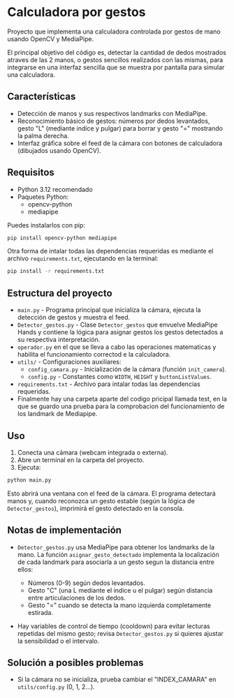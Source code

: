 # Calculadora por gestos

Proyecto que implementa una calculadora controlada por gestos de mano usando OpenCV y MediaPipe.

El principal objetivo del código es, detectar la cantidad de dedos mostrados atraves de las 2 manos, o gestos sencillos realizados con las mismas, para integrarse en una interfaz sencilla que se muestra por pantalla para simular una calculadora.


## Características

- Detección de manos y sus respectivos landmarks con MediaPipe.
- Reconocimiento básico de gestos: números por dedos levantados, gesto "L" (mediante indice y pulgar) para borrar y gesto "=" mostrando la palma derecha.
- Interfaz gráfica sobre el feed de la cámara con botones de calculadora (dibujados usando OpenCV).

## Requisitos

- Python 3.12 recomendado
- Paquetes Python:
	- opencv-python
	- mediapipe


Puedes instalarlos con pip:

```bash
pip install opencv-python mediapipe 
```

Otra forma de intalar todas las dependencias requeridas es mediante el archivo `requirements.txt`, ejecutando en la terminal:

```bash
pip install -r requirements.txt
```


## Estructura del proyecto

- `main.py` - Programa principal que inicializa la cámara, ejecuta la detección de gestos y muestra el feed.
- `Detector_gestos.py` - Clase `Detector_gestos` que envuelve MediaPipe Hands y contiene la lógica para asignar gestos los gestos detectados a su respectiva interpretación.
- `operador.py` en el que se lleva a cabo las operaciones matematicas y habilita el funcionamiento correctod e la calculadora.
- `utils/` - Configuraciones auxiliares:
	- `config_camara.py` - Inicialización de la cámara (función `init_camera`).
	- `config.py` - Constantes como `WIDTH`, `HEIGHT` y `buttonListValues`.
- `requirements.txt` - Archivo para intalar todas las dependencias requeridas.
- Finalmente hay una carpeta aparte del codigo pricipal llamada test, en la que se guardo una prueba para la comprobacion del funcionamiento de los landmark de Mediapipe.

## Uso

1. Conecta una cámara (webcam integrada o externa).
2. Abre un terminal en la carpeta del proyecto.
3. Ejecuta:

```bash
python main.py
```

Esto abrirá una ventana con el feed de la cámara. El programa detectará manos y, cuando reconozca un gesto estable (según la lógica de `Detector_gestos`), imprimirá el gesto detectado en la consola.

## Notas de implementación

- `Detector_gestos.py` usa MediaPipe para obtener los landmarks de la mano. La función `asignar_gesto_detectado` implementa la localización de cada landmark para asociarla a un gesto segun la distancia entre ellos:
	- Números (0-9) según dedos levantados.
	- Gesto "C" (una L mediante el indice u el pulgar) según distancia entre articulaciones de los dedos.
	- Gesto "=" cuando se detecta la mano izquierda completamente estirada.

- Hay variables de control de tiempo (cooldown) para evitar lecturas repetidas del mismo gesto; revisa `Detector_gestos.py` si quieres ajustar la sensibilidad o el intervalo.


## Solución a posibles problemas

- Si la cámara no se inicializa, prueba cambiar el "INDEX_CAMARA" en `utils/config.py` (0, 1, 2...).



